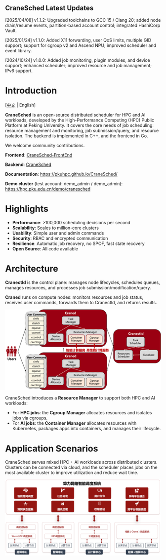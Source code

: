 ## CraneSched Latest Updates

[2025/04/08] v1.1.2: Upgraded toolchains to GCC 15 / Clang 20; added node drain/resume events, partition-based account control; integrated HashiCorp Vault.

[2025/01/24] v1.1.0: Added X11 forwarding, user QoS limits, multiple GID support; support for cgroup v2 and Ascend NPU; improved scheduler and event library.

[2024/10/24] v1.0.0: Added job monitoring, plugin modules, and device support; enhanced scheduler; improved resource and job management; IPv6 support.

# Introduction #

[[中文](./README.md) | English]

**CraneSched** is an open-source distributed scheduler for HPC and AI workloads, developed by the High-Performance Computing (HPC) Public Platform at Peking University. It covers the core needs of job scheduling: resource management and monitoring, job submission/query, and resource isolation. The backend is implemented in C++, and the frontend in Go.

We welcome community contributions.

**Frontend**: [CraneSched-FrontEnd](https://github.com/PKUHPC/CraneSched-FrontEnd)

**Backend**: [CraneSched](https://github.com/PKUHPC/CraneSched)

**Documentation**: <https://pkuhpc.github.io/CraneSched/>

**Demo cluster** (test account: demo_admin / demo_admin): <https://hpc.pku.edu.cn/demo/cranesched>

# Highlights #

- **Performance**: >100,000 scheduling decisions per second
- **Scalability**: Scales to million-core clusters
- **Usability**: Simple user and admin commands
- **Security**: RBAC and encrypted communication
- **Resilience**: Automatic job recovery, no SPOF, fast state recovery
- **Open Source**: All code available

# Architecture #

**Cranectld** is the control plane: manages node lifecycles, schedules queues, manages resources, and processes job submission/modification/query.

**Craned** runs on compute nodes: monitors resources and job status, receives user commands, forwards them to Cranectld, and returns results.

![Architecture](./docs/images/Architecture.png)

CraneSched introduces a **Resource Manager** to support both HPC and AI workloads:

- For **HPC jobs**: the **Cgroup Manager** allocates resources and isolates jobs via cgroups.
- For **AI jobs**: the **Container Manager** allocates resources with Kubernetes, packages apps into containers, and manages their lifecycle.

# Application Scenarios #

CraneSched serves mixed HPC + AI workloads across distributed clusters. Clusters can be connected via cloud, and the scheduler places jobs on the most available cluster to improve utilization and reduce wait time.

![Scenario](./docs/images/Scenario.png)
